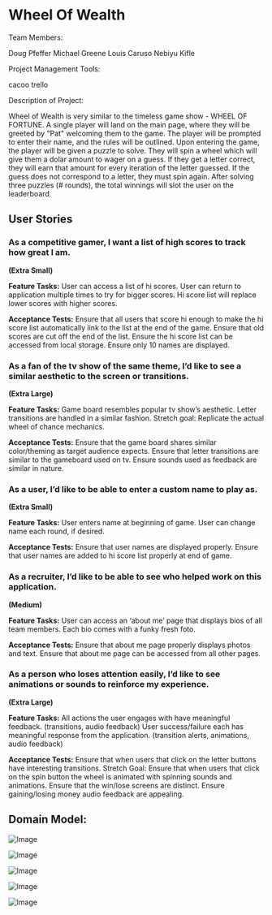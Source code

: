 
# Wheel Of Wealth

Team Members: 

Doug Pfeffer
Michael Greene 
Louis Caruso
Nebiyu Kifle

Project Management Tools: 

cacoo
trello

Description of Project: 

Wheel of Wealth is very similar to the timeless game show - WHEEL OF FORTUNE. A single player will land on the main page, where they will be greeted by "Pat" welcoming them to the game. The player will be prompted to enter their name, and the rules will be outlined. Upon entering the game, the player will be  given a puzzle to solve. They will spin a wheel which will give them a dolar amount to wager on a guess. If they get a letter correct, they will earn that amount for every iteration of the letter guessed. If the guess does not correspond to a letter, they must spin again. After solving three puzzles (# rounds), the total winnings will slot the user on the leaderboard.


## User Stories

### As a competitive gamer, I want a list of high scores to track how great I am.
**(Extra Small)**

**Feature Tasks:**
User can access a list of hi scores.
User can return to application multiple times to try for bigger scores.
Hi score list will replace lower scores with higher scores.

**Acceptance Tests:**
Ensure that all users that score hi enough to make the hi score list automatically link to the list at the end of the game.
Ensure that old scores are cut off the end of the list.
Ensure the hi score list can be accessed from local storage.
Ensure only 10 names are displayed.


### As a fan of the tv show of the same theme, I’d like to see a similar aesthetic to the screen or transitions.
**(Extra Large)**

**Feature Tasks:**
Game board resembles popular tv show’s aesthetic. Letter transitions are handled in a similar fashion. 
Stretch goal: Replicate the actual wheel of chance mechanics.

**Acceptance Tests:**
Ensure that the game board shares similar color/theming as target audience expects.
Ensure that letter transitions are similar to the gameboard used on tv.
Ensure sounds used as feedback are similar in nature.


### As a user, I’d like to be able to enter a custom name to play as.
**(Extra Small)**

**Feature Tasks:**
User enters name at beginning of game.
User can change name each round, if desired.

**Acceptance Tests:**
Ensure that user names are displayed properly.
Ensure that user names are added to hi score list properly at end of game.


### As a recruiter, I’d like to be able to see who helped work on this application.
**(Medium)**

**Feature Tasks:**
User can access an ‘about me’ page that displays bios of all team members.
Each bio comes with a funky fresh foto.

**Acceptance Tests:**
Ensure that about me page properly displays photos and text.
Ensure that about me page can be accessed from all other pages.


### As a person who loses attention easily, I’d like to see animations or sounds to reinforce my experience.
**(Extra Large)**

**Feature Tasks:**
All actions the user engages with have meaningful feedback. (transitions, audio feedback)
User success/failure each has meaningful response from the application. (transition alerts, animations, audio feedback)

**Acceptance Tests:**
Ensure that when users that click on the letter buttons have interesting transitions.
Stretch Goal: Ensure that when users that click on the spin button the wheel is animated with spinning sounds and animations.
Ensure that the win/lose screens are distinct.
Ensure gaining/losing money audio feedback are appealing.

## Domain Model:

![Image](images/domainModel.png)

![Image](images/LandingPage_Rules_Wireframe.jpg)

![Image](images/Game.jpg)

![Image](images/High_Scores_Wire_Frame.jpg)

![Image](images/About_Us_Wire_Frame.jpg)






